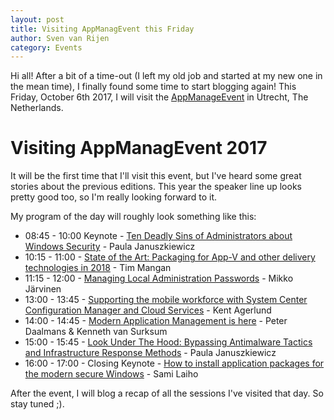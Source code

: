 ```yaml
---
layout: post
title: Visiting AppManagEvent this Friday
author: Sven van Rijen
category: Events
---
```


Hi all! After a bit of a time-out (I left my old job and started at my new one in the mean time), I finally found some time to start blogging again!
This Friday, October 6th 2017, I will visit the [AppManageEvent](http://www.appmanagevent.com) in Utrecht, The Netherlands.

# Visiting AppManagEvent 2017

It will be the first time that I'll visit this event, but I've heard some great stories about the previous editions. This year the speaker line up looks pretty good too, so I'm really looking forward to it.

My program of the day will roughly look something like this:

- 08:45 - 10:00 Keynote - [Ten Deadly Sins of Administrators about Windows Security](http://appmanagevent.com/index.php/agenda/sessions-ame-2017/438-ten-deadly-sins-of-administrators-about-windows-security) - Paula Januszkiewicz
- 10:15 - 11:00 - [State of the Art: Packaging for App-V and other delivery technologies in 2018](http://appmanagevent.com/index.php/agenda/sessions-ame-2017/443-state-of-the-art-packaging-for-app-v-and-other-delivery-technologies-in-2018-by-tim-mangan-break-out-session) - Tim Mangan
- 11:15 - 12:00 - [Managing Local Administration Passwords](http://appmanagevent.com/index.php/agenda/sessions-ame-2017/454-managing-local-administration-passwords-by-mikko-jaervinen-break-out-session) - Mikko Järvinen
- 13:00 - 13:45 - [Supporting the mobile workforce with System Center Configuration Manager and Cloud Services](http://appmanagevent.com/index.php/agenda/sessions-ame-2017/463-supporting-the-mobile-workforce-with-system-center-configuration-manager-and-cloud-services-by-kent-agerlund-break-out-session) - Kent Agerlund
- 14:00 - 14:45 - [Modern Application Management is here](http://appmanagevent.com/index.php/agenda/sessions-ame-2017/445-modern-application-management-is-here-by-peter-daalmans-kenneth-van-surksum-break-out-session) - Peter Daalmans & Kenneth van Surksum
- 15:00 - 15:45 - [Look Under The Hood: Bypassing Antimalware Tactics and Infrastructure Response Methods](http://appmanagevent.com/index.php/agenda/sessions-ame-2017/465-look-under-the-hood-bypassing-antimalware-tactics-and-infrastructure-response-methods-by-paula-januszkiewicz-break-out) - Paula Januszkiewicz
- 16:00 - 17:00 - Closing Keynote - [How to install application packages for the modern secure Windows](http://appmanagevent.com/index.php/agenda/sessions-ame-2017/462-how-to-install-application-packages-for-the-modern-secure-windows-by-sami-laiho-keynote) - Sami Laiho

After the event, I will blog a recap of all the sessions I've visited that day. So stay tuned ;).